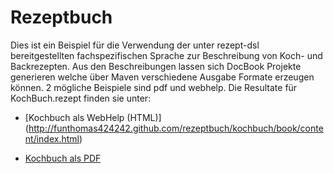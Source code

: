 Rezeptbuch
===========

Dies ist ein Beispiel für die Verwendung der unter rezept-dsl bereitgestellten fachspezifischen Sprache zur Beschreibung von Koch- und Backrezepten.
Aus den Beschreibungen lassen sich DocBook Projekte generieren welche über Maven verschiedene Ausgabe Formate erzeugen können. 
2 mögliche Beispiele sind pdf und webhelp. Die Resultate für KochBuch.rezept finden sie unter:

* [Kochbuch als WebHelp (HTML)] (http://funthomas424242.github.com/rezeptbuch/kochbuch/book/content/index.html)

* [Kochbuch als PDF](http://funthomas424242.github.com/rezeptbuch/kochbuch/book.pdf)

